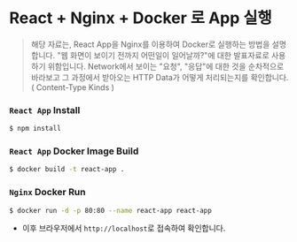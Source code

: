 # React + Nginx + Docker 로 App 실행

> 해당 자료는, React App을 Nginx를 이용하여 Docker로 실행하는 방법을 설명합니다.
> "웹 화면이 보이기 전까지 어떤일이 일어날까?"에 대한 발표자료로 사용하기 위함입니다.
> Network에서 보이는 "요청", "응답"에 대한 것을 순차적으로 바라보고 
> 그 과정에서 받아오는 HTTP Data가 어떻게 처리되는지를 확인합니다. ( Content-Type Kinds )


### ```React App``` Install
```bash
$ npm install 
```

### ```React App``` Docker Image Build
```bash
$ docker build -t react-app .
```

### ```Nginx``` Docker Run
```bash
$ docker run -d -p 80:80 --name react-app react-app
```
- 이후 브라우저에서 ```http://localhost```로 접속하여 확인합니다.